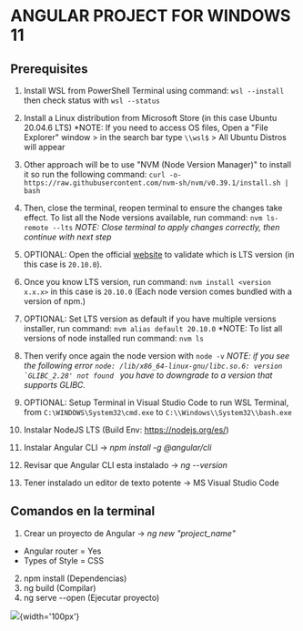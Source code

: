 # ANGULAR PROJECT FOR WINDOWS 11

## Prerequisites
1. Install WSL from PowerShell Terminal using command: ```wsl --install``` then check status with ```wsl --status```
2. Install a Linux distribution from Microsoft Store (in this case Ubuntu 20.04.6 LTS)
   *NOTE: If you need to access OS files, Open a "File Explorer" window > in the search bar type ```\\wsl$``` > All Ubuntu Distros will appear
3. Other approach will be to use "NVM (Node Version Manager)" to install it so run the following command:
   ```curl -o- https://raw.githubusercontent.com/nvm-sh/nvm/v0.39.1/install.sh | bash```
4. Then, close the terminal, reopen terminal to ensure the changes take effect. To list all the Node versions available, run command: ```nvm ls-remote --lts```
   *NOTE: Close terminal to apply changes correctly, then continue with next step*
5. OPTIONAL: Open the official [website](https://nodejs.org/en/download/) to validate which is LTS version (in this case is ```20.10.0```).
6. Once you know LTS version, run command: ```nvm install <version x.x.x>``` in this case is ```20.10.0``` (Each node version comes bundled with a version of npm.)
7. OPTIONAL: Set LTS version as default if you have multiple versions installer, run command: ```nvm alias default 20.10.0```
   *NOTE: To list all versions of node installed run command: ```nvm ls```
8.  Then verify once again the node version with ```node -v```
    *NOTE: if you see the following error ```node: /lib/x86_64-linux-gnu/libc.so.6: version `GLIBC_2.28' not found ``` you have to downgrade to a version that supports GLIBC.*
9.  OPTIONAL: Setup Terminal in Visual Studio Code to run WSL Terminal, from ```C:\WINDOWS\System32\cmd.exe``` to ```C:\\Windows\\System32\\bash.exe```


7. Instalar NodeJS LTS (Build Env: https://nodejs.org/es/)
8. Instalar Angular CLI -> <em>npm install -g @angular/cli</em>
9. Revisar que Angular CLI esta instalado -> <em>ng --version</em>
10. Tener instalado un editor de texto potente -> MS Visual Studio Code

## Comandos en la terminal
1. Crear un proyecto de Angular -> <em>ng new "project_name"</em>
- Angular router = Yes
- Types of Style = CSS
2. npm install (Dependencias)
3. ng build (Compilar)
4. ng serve --open (Ejecutar proyecto)


![](https://upload.wikimedia.org/wikipedia/commons/c/cf/Angular_full_color_logo.svg){width='100px'}